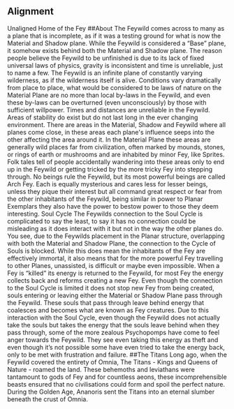## Alignment
Unaligned
Home of the Fey
##About
The Feywild comes across to many as a plane that is incomplete, as if it was a testing ground for what is now the Material and Shadow plane. While the Feywild is considered a “Base” plane, it somehow exists behind both the Material and Shadow plane.
The reason people believe the Feywild to be unfinished is due to its lack of fixed universal laws of physics, gravity is inconsistent and time is unreliable, just to name a few. The Feywild is an infinite plane of constantly varying wilderness, as if the wilderness itself is alive. Conditions vary dramatically from place to place, what would be considered to be laws of nature on the Material Plane are no more than local by-laws in the Feywild, and even these by-laws can be overturned (even unconsciously) by those with sufficient willpower. Times and distances are unreliable in the Feywild. Areas of stability do exist but do not last long in the ever changing environment.
There are areas in the Material, Shadow and Feywild where all planes come close, in these areas each plane's influence seeps into the other affecting the area around it. In the Material Plane these areas are generally wild places far from civilization, often marked by mounds, stones, or rings of earth or mushrooms and are inhabited by minor Fey, like Sprites. Folk tales tell of people accidentally wandering into these areas only to end up in the Feywild or getting tricked by the more tricky Fey into stepping through.
No beings rule the Feywild, but its most powerful beings are called Arch Fey. Each is equally mysterious and cares less for lesser beings, unless they pique their interest but all command great respect or fear from the other inhabitants of the Feywild, being similar in power to Planar Exemplars they also have the power to bestow power to those they deem interesting.
Soul Cycle
The Feywilds connection to the Soul Cycle is complicated to say the least, to say it has no connection could be misleading as it does interact with it but not in the way the other planes do. You see, due to the Feywilds placement in the Planar structure, overlapping with both the Material and Shadow Plane, the connection to the Cycle of Souls is blocked. While this does mean the inhabitants of the Fey are effectively immortal, it also means that for the more powerful Fey travelling to other Planes, unassisted, is difficult or maybe even impossible. When a Fey is “killed” its energy is returned to the Feywild, for most Fey the energy collects back and reforms creating a new Fey. Even though the connection to the Soul Cycle is limited it does not stop new Fey from being created, souls entering or leaving either the Material or Shadow Plane pass through the Feywild. These souls that pass through leave behind energy that coalesces and becomes what are known as Fey creatures.
	Due to this interaction with the Soul Cycle, even though the Feywild does not actually take the souls but takes the energy that the souls leave behind when they pass through, some of the more zealous Psychopomps have come to feel anger towards the Feywild. They see even taking this energy as theft and even though it’s not possible some have even tried to take the energy back, only to be met with frustration and failure.
##The Titans
Long ago, when the Feywild covered the entirety of Omnia, The Titans - Kings and Queens of Nature - roamed the land. These behemoths and leviathans were tantamount to gods of Fey and for countless aeons, these incomprehensible beasts ensured that no civilisations could form and spoil the perfect nature. During the Golden Age, Ananoris sent the Titans into an eternal slumber beneath the crust of Omnia. 
